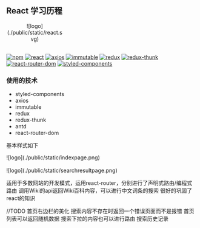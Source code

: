 ## React 学习历程
<div style="text-align:center;width:150px;">![logo](./public/static/react.svg)</div>
<br>

[![npm](https://img.shields.io/badge/npm-v10.10.0-green.svg)](https://www.npmjs.com/package/npm)
[![react](https://img.shields.io/badge/React-v16.6.0-blue.svg)](https://www.npmjs.com/package/react)
[![axios](https://img.shields.io/badge/axios-v0.18.0-purple.svg)](https://www.npmjs.com/package/axios)
[![immutable](https://img.shields.io/badge/immutable-v3.8.2-green.svg)](https://www.npmjs.com/package/immutable)
[![redux](https://img.shields.io/badge/redux-v5.1.0-blue.svg)](https://www.npmjs.com/package/redux)
[![redux-thunk](https://img.shields.io/badge/reduxThunk-v2.3.0-aqour.svg)](https://www.npmjs.com/package/redux-thunk)
[![react-router-dom](https://img.shields.io/badge/reactRouterDom-v4.3.1-red.svg)](https://www.npmjs.com/package/react-router-dom)
[![styled-components](https://img.shields.io/badge/styledComponents-v4.0.3-pink.svg)](https://www.npmjs.com/package/styled-components)


### 使用的技术
* styled-components
* axios
* immutable
* redux
* redux-thunk
* antd
* react-router-dom

基本样式如下
<div style="width:500px">![logo](./public/static/indexpage.png)</div>

<br>
<div style="width:500px">![logo](./public/static/searchresultpage.png)</div>


适用于多数网站的开发模式，运用react-router，分别进行了声明式路由/编程式路由
调用Wiki的api返回Wiki百科内容，可以进行中文词条的搜索
很好的巩固了react的知识

//TODO
首页右边栏的美化
搜索内容不存在时返回一个错误页面而不是报错
首页列表可以返回随机数据
搜索下拉的内容也可以进行路由
搜索历史记录

